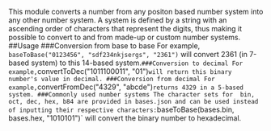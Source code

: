 This module converts a number from any positon based number system into any other number system. A system is defined by a string with an ascending order of characters that represent the digits, thus making it possible to convert to and from made-up or custom number systems.
##Usage
###Conversion from base to base
For example,
`baseToBase("0123456", "sdf234nkjsergs", "2361")`
will convert 2361 (in 7-based system) to this 14-based system.`
###Conversion to decimal
For example,
`convertToDec("1011100011", "01")`
will return this binary number's value in decimal.
###Conversion from decimal
For example,
`convertFromDec("4329", "abcde")`
returns 4329 in a 5-based system.
###Commonly used number systems
The character sets for 
bin,
oct,
dec,
hex,
b84
are provided in bases.json and can be used instead of inputting their respective characters:
`baseToBase(bases.bin, bases.hex, "1010101")`
will convert the binary number to hexadecimal.
